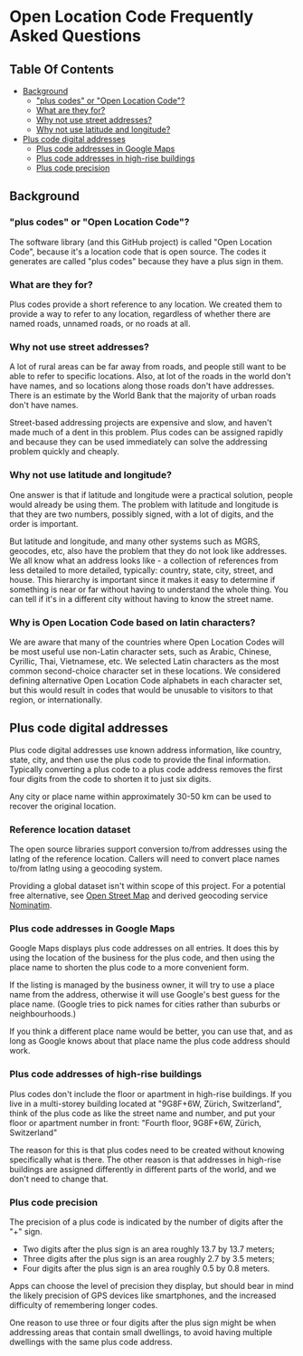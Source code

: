 # Open Location Code Frequently Asked Questions

## Table Of Contents
* [Background](#background)
  * ["plus codes" or "Open Location Code"?](#plus-codes-or-open-location-code)
  * [What are they for?](#what-are-they-for)
  * [Why not use street addresses?](#why-not-use-street-addresses)
  * [Why not use latitude and longitude?](#why-not-use-latitude-and-longitude)
* [Plus code digital addresses](#plus-code-digital-addresses)
  * [Plus code addresses in Google Maps](#plus-code-addresses-in-google-maps)
  * [Plus code addresses in high-rise buildings](#plus-code-addresses-in-high-rise-buildings)
  * [Plus code precision](#plus-code-precision)

  

## Background

### "plus codes" or "Open Location Code"?

The software library (and this GitHub project) is called "Open Location Code", because it's a location code that is open source. The codes it generates are called "plus codes" because they have a plus sign in them.

### What are they for?

Plus codes provide a short reference to any location. We created them to provide a way to refer to any location, regardless of whether there are named roads, unnamed roads, or no roads at all.

### Why not use street addresses?

A lot of rural areas can be far away from roads, and people still want to be able to refer to specific locations. Also, at lot of the roads in the world don't have names, and so locations along those roads don't have addresses. There is an estimate by the World Bank that the majority of urban roads don't have names.

Street-based addressing projects are expensive and slow, and haven't made much of a dent in this problem. Plus codes can be assigned rapidly and because they can be used immediately can solve the addressing problem quickly and cheaply.

### Why not use latitude and longitude?

One answer is that if latitude and longitude were a practical solution, people would already be using them. The problem with latitude and longitude is that they are two numbers, possibly signed, with a lot of digits, and the order is important.

But latitude and longitude, and many other systems such as MGRS, geocodes, etc, also have the problem that they do not look like addresses. We all know what an address looks like - a collection of references from less detailed to more detailed, typically: country, state, city, street, and house. This hierarchy is important since it makes it easy to determine if something is near or far without having to understand the whole thing. You can tell if it's in a different city without having to know the street name.

### Why is Open Location Code based on latin characters?

We are aware that many of the countries where Open Location Codes will be most useful use non-Latin character sets, such as Arabic, Chinese, Cyrillic, Thai, Vietnamese, etc. We selected Latin characters as the most common second-choice character set in these locations. We considered defining alternative Open Location Code alphabets in each character set, but this would result in codes that would be unusable to visitors to that region, or internationally.

## Plus code digital addresses

Plus code digital addresses use known address information, like country, state, city, and then use the plus code to provide the final information. Typically converting a plus code to a plus code address removes the first four digits from the code to shorten it to just six digits.

Any city or place name within approximately 30-50 km can be used to recover the original location.

### Reference location dataset

The open source libraries support conversion to/from addresses using the latlng of the reference location. Callers will need to convert place names to/from latlng using a geocoding system.

Providing a global dataset isn't within scope of this project. For a potential free alternative, see [Open Street Map](https://wiki.openstreetmap.org/) and derived geocoding service [Nominatim](https://nominatim.org/).

### Plus code addresses in Google Maps

Google Maps displays plus code addresses on all entries. It does this by using the location of the business for the plus code, and then using the place name to shorten the plus code to a more convenient form.

If the listing is managed by the business owner, it will try to use a place name from the address, otherwise it will use Google's best guess for the place name. (Google tries to pick names for cities rather than suburbs or neighbourhoods.)

If you think a different place name would be better, you can use that, and as long as Google knows about that place name the plus code address should work.

### Plus code addresses of high-rise buildings

Plus codes don't include the floor or apartment in high-rise buildings. If you live in a multi-storey building located at "9G8F+6W, Zürich, Switzerland", think of the plus code as like the street name and number, and put your floor or apartment number in front: "Fourth floor, 9G8F+6W, Zürich, Switzerland"

The reason for this is that plus codes need to be created without knowing specifically what is there. The other reason is that addresses in high-rise buildings are assigned differently in different parts of the world, and we don't need to change that.

### Plus code precision

The precision of a plus code is indicated by the number of digits after the "+" sign.

*  Two digits after the plus sign is an area roughly 13.7 by 13.7 meters;
*  Three digits after the plus sign is an area roughly 2.7 by 3.5 meters;
*  Four digits after the plus sign is an area roughly 0.5 by 0.8 meters.

Apps can choose the level of precision they display, but should bear in mind the likely precision of GPS devices like smartphones, and the increased difficulty of remembering longer codes.

One reason to use three or four digits after the plus sign might be when addressing areas that contain small dwellings, to avoid having multiple dwellings with the same plus code address.

